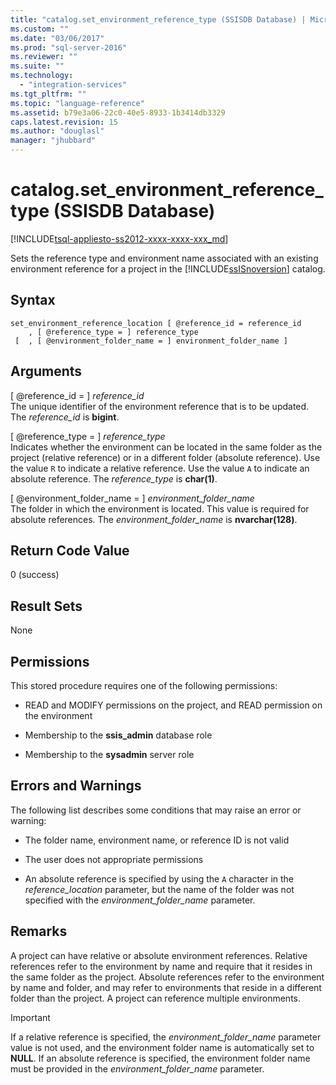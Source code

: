 ```yaml
---
title: "catalog.set_environment_reference_type (SSISDB Database) | Microsoft Docs"
ms.custom: ""
ms.date: "03/06/2017"
ms.prod: "sql-server-2016"
ms.reviewer: ""
ms.suite: ""
ms.technology: 
  - "integration-services"
ms.tgt_pltfrm: ""
ms.topic: "language-reference"
ms.assetid: b79e3a06-22c0-40e5-8933-1b3414db3329
caps.latest.revision: 15
ms.author: "douglasl"
manager: "jhubbard"
---
```

# catalog.set_environment_reference_type (SSISDB Database)
[!INCLUDE[tsql-appliesto-ss2012-xxxx-xxxx-xxx_md](../../../a9retired/includes/tsql-appliesto-ss2012-xxxx-xxxx-xxx-md.md)]

  Sets the reference type and environment name associated with an existing environment reference for a project in the [!INCLUDE[ssISnoversion](../../../a9notintoc/includes/ssisnoversion-md.md)] catalog.  
  
## Syntax  
  
```tsql  
set_environment_reference_location [ @reference_id = reference_id  
    , [ @reference_type = ] reference_type  
 [  , [ @environment_folder_name = ] environment_folder_name ]  
```  
  
## Arguments  
 [ @reference_id = ] *reference_id*  
 The unique identifier of the environment reference that is to be updated. The *reference_id* is **bigint**.  
  
 [ @reference_type = ] *reference_type*  
 Indicates whether the environment can be located in the same folder as the project (relative reference) or in a different folder (absolute reference). Use the value `R` to indicate a relative reference. Use the value `A` to indicate an absolute reference. The *reference_type* is **char(1)**.  
  
 [ @environment_folder_name = ] *environment_folder_name*  
 The folder in which the environment is located. This value is required for absolute references. The *environment_folder_name* is **nvarchar(128)**.  
  
## Return Code Value  
 0 (success)  
  
## Result Sets  
 None  
  
## Permissions  
 This stored procedure requires one of the following permissions:  
  
-   READ and MODIFY permissions on the project, and READ permission on the environment  
  
-   Membership to the **ssis_admin** database role  
  
-   Membership to the **sysadmin** server role  
  
## Errors and Warnings  
 The following list describes some conditions that may raise an error or warning:  
  
-   The folder name, environment name, or reference ID is not valid  
  
-   The user does not appropriate permissions  
  
-   An absolute reference is specified by using the `A` character in the *reference_location* parameter, but the name of the folder was not specified with the *environment_folder_name* parameter.  
  
## Remarks  
 A project can have relative or absolute environment references. Relative references refer to the environment by name and require that it resides in the same folder as the project. Absolute references refer to the environment by name and folder, and may refer to environments that reside in a different folder than the project. A project can reference multiple environments.  
  
> [!IMPORTANT]  
>  If a relative reference is specified, the *environment_folder_name* parameter value is not used, and the environment folder name is automatically set to **NULL**. If an absolute reference is specified, the environment folder name must be provided in the *environment_folder_name* parameter.  
  
  